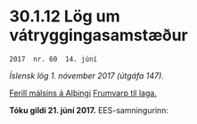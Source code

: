 # 30.1.12 Lög um vátryggingasamstæður

`2017  nr. 60  14. júní`

_Íslensk lög 1. nóvember 2017 (útgáfa 147)._

[Ferill málsins á Alþingi](https://www.althingi.is/thingstorf/thingmalalistar-eftir-thingum/ferill/?ltg=146&mnr=400)
[Frumvarp til laga.](https://www.althingi.is/altext/146/s/0531.html)

**Tóku gildi 21. júní 2017.**
EES-samningurinn:

